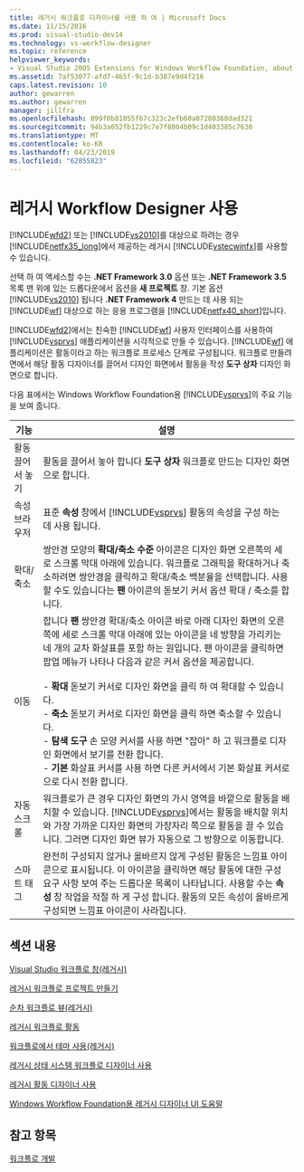 ```yaml
---
title: 레거시 워크플로 디자이너를 사용 하 여 | Microsoft Docs
ms.date: 11/15/2016
ms.prod: visual-studio-dev14
ms.technology: vs-workflow-designer
ms.topic: reference
helpviewer_keywords:
- Visual Studio 2005 Extensions for Windows Workflow Foundation, about
ms.assetid: 7af53077-afd7-465f-9c1d-b387e9d4f216
caps.latest.revision: 10
author: gewarren
ms.author: gewarren
manager: jillfra
ms.openlocfilehash: 899f0b81055f67c323c2efb60a07280368dad321
ms.sourcegitcommit: 94b3a052fb1229c7e7f8804b09c1d403385c7630
ms.translationtype: MT
ms.contentlocale: ko-KR
ms.lasthandoff: 04/23/2019
ms.locfileid: "62855823"
---
```

# <a name="using-the-legacy-workflow-designer"></a>레거시 Workflow Designer 사용
[!INCLUDE[wfd2](../includes/wfd2-md.md)] 또는 [!INCLUDE[vs2010](../includes/vs2010-md.md)]를 대상으로 하려는 경우 [!INCLUDE[netfx35_long](../includes/netfx35-long-md.md)]에서 제공하는 레거시 [!INCLUDE[vstecwinfx](../includes/vstecwinfx-md.md)]를 사용할 수 있습니다.  
  
 선택 하 여 액세스할 수는 **.NET Framework 3.0** 옵션 또는 **.NET Framework 3.5** 목록 맨 위에 있는 드롭다운에서 옵션을 **새 프로젝트** 창. 기본 옵션 [!INCLUDE[vs2010](../includes/vs2010-md.md)] 됩니다 **.NET Framework 4** 만드는 데 사용 되는 [!INCLUDE[wf](../includes/wf-md.md)] 대상으로 하는 응용 프로그램을 [!INCLUDE[netfx40_short](../includes/netfx40-short-md.md)]입니다.  
  
 [!INCLUDE[wfd2](../includes/wfd2-md.md)]에서는 친숙한 [!INCLUDE[wf](../includes/wf-md.md)] 사용자 인터페이스를 사용하여 [!INCLUDE[vsprvs](../includes/vsprvs-md.md)] 애플리케이션을 시각적으로 만들 수 있습니다. [!INCLUDE[wf](../includes/wf-md.md)] 애플리케이션은 활동이라고 하는 워크플로 프로세스 단계로 구성됩니다. 워크플로 만들려면에서 해당 활동 디자이너를 끌어서 디자인 화면에서 활동을 작성 **도구 상자** 디자인 화면으로 합니다.  
  
 다음 표에서는 Windows Workflow Foundation용 [!INCLUDE[vsprvs](../includes/vsprvs-md.md)]의 주요 기능을 보여 줍니다.  
  
|기능|설명|  
|-------------|-----------------|  
|활동 끌어서 놓기|활동을 끌어서 놓아 합니다 **도구 상자** 워크플로 만드는 디자인 화면으로 합니다.|  
|속성 브라우저|표준 **속성** 창에서 [!INCLUDE[vsprvs](../includes/vsprvs-md.md)] 활동의 속성을 구성 하는 데 사용 됩니다.|  
|확대/축소|쌍안경 모양의 **확대/축소 수준** 아이콘은 디자인 화면 오른쪽의 세로 스크롤 막대 아래에 있습니다. 워크플로 그래픽을 확대하거나 축소하려면 쌍안경을 클릭하고 확대/축소 백분율을 선택합니다. 사용할 수도 있습니다는 **팬** 아이콘의 돋보기 커서 옵션 확대 / 축소를 합니다.|  
|이동|합니다 **팬** 쌍안경 확대/축소 아이콘 바로 아래 디자인 화면의 오른쪽에 세로 스크롤 막대 아래에 있는 아이콘을 네 방향을 가리키는 네 개의 교차 화살표를 포함 하는 원입니다. 팬 아이콘을 클릭하면 팝업 메뉴가 나타나 다음과 같은 커서 옵션을 제공합니다.<br /><br /> - **확대** 돋보기 커서로 디자인 화면을 클릭 하 여 확대할 수 있습니다.<br />- **축소** 돋보기 커서로 디자인 화면을 클릭 하면 축소할 수 있습니다.<br />- **탐색 도구** 손 모양 커서를 사용 하면 "잡아" 하 고 워크플로 디자인 화면에서 보기를 전환 합니다.<br />- **기본** 화살표 커서를 사용 하면 다른 커서에서 기본 화살표 커서로으로 다시 전환 합니다.|  
|자동 스크롤|워크플로가 큰 경우 디자인 화면의 가시 영역을 바깥으로 활동을 배치할 수 있습니다. [!INCLUDE[vsprvs](../includes/vsprvs-md.md)]에서는 활동을 배치할 위치와 가장 가까운 디자인 화면의 가장자리 쪽으로 활동을 끌 수 있습니다. 그러면 디자인 화면 뷰가 자동으로 그 방향으로 이동합니다.|  
|스마트 태그|완전히 구성되지 않거나 올바르지 않게 구성된 활동은 느낌표 아이콘으로 표시됩니다. 이 아이콘을 클릭하면 해당 활동에 대한 구성 요구 사항 보여 주는 드롭다운 목록이 나타납니다. 사용할 수는 **속성** 창 작업을 적절 하 게 구성 합니다. 활동의 모든 속성이 올바르게 구성되면 느낌표 아이콘이 사라집니다.|  
  
## <a name="in-this-section"></a>섹션 내용  
 [Visual Studio 워크플로 창(레거시)](../workflow-designer/visual-studio-workflow-windows-legacy.md)  
  
 [레거시 워크플로 프로젝트 만들기](../workflow-designer/creating-legacy-workflow-projects.md)  
  
 [순차 워크플로 뷰(레거시)](../workflow-designer/sequential-workflow-views-legacy.md)  
  
 [레거시 워크플로 활동](../workflow-designer/legacy-workflow-activities.md)  
  
 [워크플로에서 테마 사용(레거시)](../workflow-designer/using-themes-in-workflows-legacy.md)  
  
 [레거시 상태 시스템 워크플로 디자이너 사용](../workflow-designer/using-the-legacy-state-machine-workflow-designer.md)  
  
 [레거시 활동 디자이너 사용](../workflow-designer/using-the-legacy-activity-designer.md)  
  
 [Windows Workflow Foundation용 레거시 디자이너 UI 도움말](../workflow-designer/legacy-designer-for-windows-workflow-foundation-ui-help.md)  
  
## <a name="see-also"></a>참고 항목  
 [워크플로 개발](http://go.microsoft.com/fwlink?LinkID=65010)